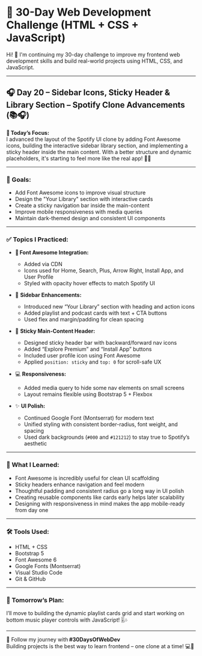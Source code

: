 # 🚀 30-Day Web Development Challenge (HTML + CSS + JavaScript)

Hi! 👋 I'm continuing my 30-day challenge to improve my frontend web development skills and build real-world projects using HTML, CSS, and JavaScript.

---

## 🎧 Day 20 – Sidebar Icons, Sticky Header & Library Section – Spotify Clone Advancements (📚🎧)

📌 **Today’s Focus:**  
I advanced the layout of the Spotify UI clone by adding Font Awesome icons, building the interactive sidebar library section, and implementing a sticky header inside the main content. With a better structure and dynamic placeholders, it's starting to feel more like the real app! 🎵📱

---

### 🎯 Goals:

- Add Font Awesome icons to improve visual structure  
- Design the "Your Library" section with interactive cards  
- Create a sticky navigation bar inside the main-content  
- Improve mobile responsiveness with media queries  
- Maintain dark-themed design and consistent UI components  

---

### ✅ Topics I Practiced:

- 🎨 **Font Awesome Integration:**  
  - Added via CDN  
  - Icons used for Home, Search, Plus, Arrow Right, Install App, and User Profile  
  - Styled with opacity hover effects to match Spotify UI

- 🧭 **Sidebar Enhancements:**  
  - Introduced new “Your Library” section with heading and action icons  
  - Added playlist and podcast cards with text + CTA buttons  
  - Used flex and margin/padding for clean spacing

- 📌 **Sticky Main-Content Header:**  
  - Designed sticky header bar with backward/forward nav icons  
  - Added “Explore Premium” and “Install App” buttons  
  - Included user profile icon using Font Awesome  
  - Applied `position: sticky` and `top: 0` for scroll-safe UX

- 💻 **Responsiveness:**  
  - Added media query to hide some nav elements on small screens  
  - Layout remains flexible using Bootstrap 5 + Flexbox

- ✨ **UI Polish:**  
  - Continued Google Font (Montserrat) for modern text  
  - Unified styling with consistent border-radius, font weight, and spacing  
  - Used dark backgrounds (`#000` and `#121212`) to stay true to Spotify’s aesthetic  

---

### 🧠 What I Learned:

- Font Awesome is incredibly useful for clean UI scaffolding  
- Sticky headers enhance navigation and feel modern  
- Thoughtful padding and consistent radius go a long way in UI polish  
- Creating reusable components like cards early helps later scalability  
- Designing with responsiveness in mind makes the app mobile-ready from day one

---

### 🛠️ Tools Used:

- HTML + CSS  
- Bootstrap 5  
- Font Awesome 6  
- Google Fonts (Montserrat)  
- Visual Studio Code  
- Git & GitHub  

---

### 📌 Tomorrow’s Plan:

I’ll move to building the dynamic playlist cards grid and start working on bottom music player controls with JavaScript! 🎚️🎶

---

🔖 Follow my journey with **#30DaysOfWebDev**  
Building projects is the best way to learn frontend – one clone at a time! 💻🚀